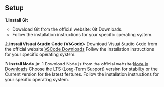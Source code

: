 **Setup**
---
**1.Install Git**
<ul>
        <li type="circle">
            Download Git from the official website: Git Downloads.
        </li>
        <li type="circle">
            Follow the installation instructions for your specific operating system.
        </li>
      </ul>


**2.Install Visual Studio Code (VSCode):**
 Download Visual Studio Code from the official website:[VSCode Downloads](https://code.visualstudio.com/download)
Follow the installation instructions for your specific operating system.

**3.Install Node.js:**
 1.Download Node.js from the official website:[Node.js Downloads](https://nodejs.org/)
 Choose the LTS (Long-Term Support) version for stability or the Current version for the latest features.
 Follow the installation instructions for your specific operating system.
